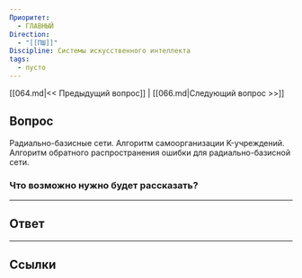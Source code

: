 ```yaml
---
Приоритет:
  - ГЛАВНЫЙ
Direction:
  - "[[ПШ]]" 
Discipline: Системы искусственного интеллекта 
tags:
  - пусто
---
```

[[064.md|<< Предыдущий вопрос]] | [[066.md|Следующий вопрос >>]]
## Вопрос
Радиально-базисные сети. Алгоритм самоорганизации K-учреждений. Алгоритм обратного распространения ошибки для радиально-базисной сети.

### Что возможно нужно будет рассказать?


---
## Ответ


---
## Ссылки

